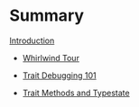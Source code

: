 # Summary

[Introduction](README.md)

- [Whirlwind Tour](whirlwind.md)

- [Trait Debugging 101](trait-debugging-101.md)

- [Trait Methods and Typestate](typestate.md)

